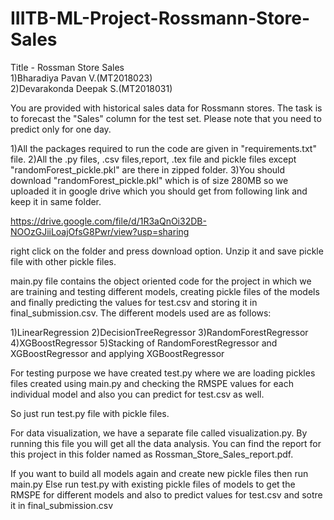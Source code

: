 # IIITB-ML-Project-Rossmann-Store-Sales

Title - Rossman Store Sales<br>
1)Bharadiya Pavan V.(MT2018023)<br>
2)Devarakonda Deepak S.(MT2018031)

<p>You are provided with historical sales data for Rossmann stores. The task is to forecast the "Sales" column for the test set. Please note that you need to predict only for one day.</p>

1)All the packages required to run the code are given in "requirements.txt" file.
2)All the .py files, .csv files,report, .tex file and pickle files except "randomForest_pickle.pkl" are there in zipped folder.
3)You should download "randomForest_pickle.pkl" which is of size 280MB so we uploaded it in google drive 
which you should get from following link and keep it in same folder.


https://drive.google.com/file/d/1R3aQnOi32DB-NOOzGJiiLoajOfsG8Pwr/view?usp=sharing

right click on the folder and press download option. Unzip it and save pickle file with other pickle files.



main.py file contains the object oriented code for the project in which we are training and testing different models,
creating pickle files of the models and finally predicting the values for test.csv and storing it in final_submission.csv.
The different models used are as follows:

1)LinearRegression
2)DecisionTreeRegressor
3)RandomForestRegressor
4)XGBoostRegressor
5)Stacking of RandomForestRegressor and XGBoostRegressor and applying XGBoostRegressor


For testing purpose we have created test.py where we are loading pickles files created using main.py and checking the 
RMSPE values for each individual model and also you can predict for test.csv as well.

So just run test.py file with pickle files.

For data visualization, we have a separate file called visualization.py. By running this file you will get all the data analysis. 
You can find the report for this project in this folder named as Rossman_Store_Sales_report.pdf.


If you want to build all models again and create new pickle files then run main.py
Else run test.py with existing pickle files of models to get the RMSPE for different models and also to
predict values for test.csv and sotre it in final_submission.csv



